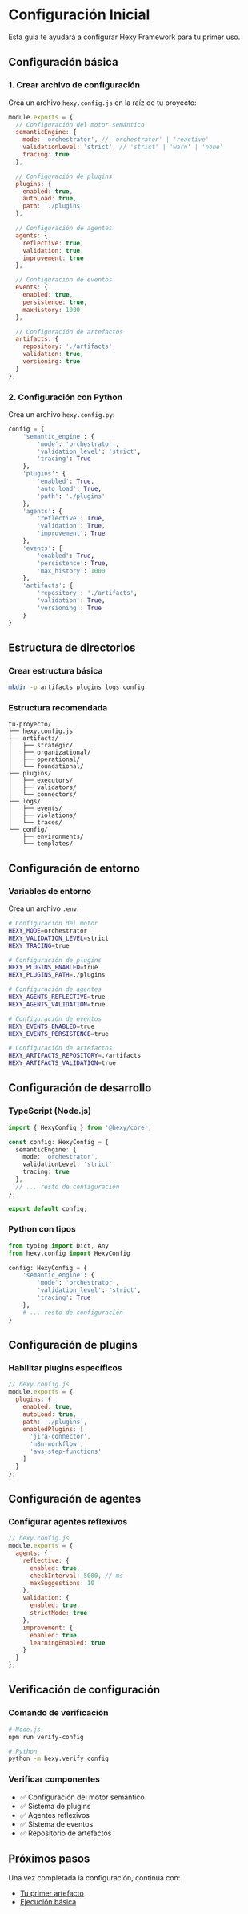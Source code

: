 # Configuración Inicial

Esta guía te ayudará a configurar Hexy Framework para tu primer uso.

## Configuración básica

### 1. Crear archivo de configuración

Crea un archivo `hexy.config.js` en la raíz de tu proyecto:

```javascript
module.exports = {
  // Configuración del motor semántico
  semanticEngine: {
    mode: 'orchestrator', // 'orchestrator' | 'reactive'
    validationLevel: 'strict', // 'strict' | 'warn' | 'none'
    tracing: true
  },

  // Configuración de plugins
  plugins: {
    enabled: true,
    autoLoad: true,
    path: './plugins'
  },

  // Configuración de agentes
  agents: {
    reflective: true,
    validation: true,
    improvement: true
  },

  // Configuración de eventos
  events: {
    enabled: true,
    persistence: true,
    maxHistory: 1000
  },

  // Configuración de artefactos
  artifacts: {
    repository: './artifacts',
    validation: true,
    versioning: true
  }
};
```

### 2. Configuración con Python

Crea un archivo `hexy.config.py`:

```python
config = {
    'semantic_engine': {
        'mode': 'orchestrator',
        'validation_level': 'strict',
        'tracing': True
    },
    'plugins': {
        'enabled': True,
        'auto_load': True,
        'path': './plugins'
    },
    'agents': {
        'reflective': True,
        'validation': True,
        'improvement': True
    },
    'events': {
        'enabled': True,
        'persistence': True,
        'max_history': 1000
    },
    'artifacts': {
        'repository': './artifacts',
        'validation': True,
        'versioning': True
    }
}
```

## Estructura de directorios

### Crear estructura básica

```bash
mkdir -p artifacts plugins logs config
```

### Estructura recomendada

```
tu-proyecto/
├── hexy.config.js
├── artifacts/
│   ├── strategic/
│   ├── organizational/
│   ├── operational/
│   └── foundational/
├── plugins/
│   ├── executors/
│   ├── validators/
│   └── connectors/
├── logs/
│   ├── events/
│   ├── violations/
│   └── traces/
└── config/
    ├── environments/
    └── templates/
```

## Configuración de entorno

### Variables de entorno

Crea un archivo `.env`:

```bash
# Configuración del motor
HEXY_MODE=orchestrator
HEXY_VALIDATION_LEVEL=strict
HEXY_TRACING=true

# Configuración de plugins
HEXY_PLUGINS_ENABLED=true
HEXY_PLUGINS_PATH=./plugins

# Configuración de agentes
HEXY_AGENTS_REFLECTIVE=true
HEXY_AGENTS_VALIDATION=true

# Configuración de eventos
HEXY_EVENTS_ENABLED=true
HEXY_EVENTS_PERSISTENCE=true

# Configuración de artefactos
HEXY_ARTIFACTS_REPOSITORY=./artifacts
HEXY_ARTIFACTS_VALIDATION=true
```

## Configuración de desarrollo

### TypeScript (Node.js)

```typescript
import { HexyConfig } from '@hexy/core';

const config: HexyConfig = {
  semanticEngine: {
    mode: 'orchestrator',
    validationLevel: 'strict',
    tracing: true
  },
  // ... resto de configuración
};

export default config;
```

### Python con tipos

```python
from typing import Dict, Any
from hexy.config import HexyConfig

config: HexyConfig = {
    'semantic_engine': {
        'mode': 'orchestrator',
        'validation_level': 'strict',
        'tracing': True
    },
    # ... resto de configuración
}
```

## Configuración de plugins

### Habilitar plugins específicos

```javascript
// hexy.config.js
module.exports = {
  plugins: {
    enabled: true,
    autoLoad: true,
    path: './plugins',
    enabledPlugins: [
      'jira-connector',
      'n8n-workflow',
      'aws-step-functions'
    ]
  }
};
```

## Configuración de agentes

### Configurar agentes reflexivos

```javascript
// hexy.config.js
module.exports = {
  agents: {
    reflective: {
      enabled: true,
      checkInterval: 5000, // ms
      maxSuggestions: 10
    },
    validation: {
      enabled: true,
      strictMode: true
    },
    improvement: {
      enabled: true,
      learningEnabled: true
    }
  }
};
```

## Verificación de configuración

### Comando de verificación

```bash
# Node.js
npm run verify-config

# Python
python -m hexy.verify_config
```

### Verificar componentes

- ✅ Configuración del motor semántico
- ✅ Sistema de plugins
- ✅ Agentes reflexivos
- ✅ Sistema de eventos
- ✅ Repositorio de artefactos

## Próximos pasos

Una vez completada la configuración, continúa con:
- [Tu primer artefacto](./first-artifact.md)
- [Ejecución básica](./basic-execution.md) 